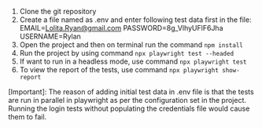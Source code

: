 1. Clone the git repository
2. Create a file named as .env and enter following test data first in the file: 
EMAIL=Lolita.Ryan@gmail.com
PASSWORD=8g_VlhyUFlF6Jha
USERNAME=Rylan
3. Open the project and then on terminal run the command `npm install`
4. Run the project by using command   `npx playwright test --headed`
5. If want to run in a headless mode, use command  `npx playwright test`
6. To view the report of the tests, use command   `npx playwright show-report`


[Important]: The reason of adding initial test data in .env file is that the tests are run in parallel in playwright as per the configuration set in the project. Running the login tests without populating the credentials file would cause them to fail. 
